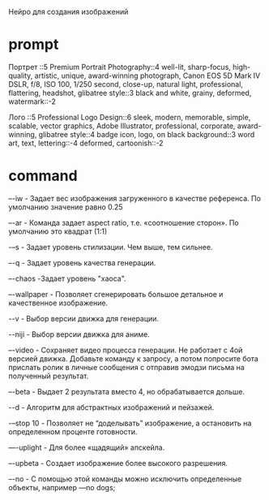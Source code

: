 Нейро для создания изображений

# prompt
Портрет
::5 Premium Portrait Photography::4 well-lit, sharp-focus, high-quality, artistic, unique, award-winning photograph, Canon EOS 5D Mark IV DSLR, f/8, ISO 100, 1/250 second, close-up, natural light, professional, flattering, headshot, glibatree style::3 black and white, grainy, deformed, watermark::-2

Лого
::5 Professional Logo Design::6 sleek, modern, memorable, simple, scalable, vector graphics, Adobe Illustrator, professional, corporate, award-winning, glibatree style::4 badge icon, logo, on black background::3 word art, text, lettering::-4 deformed, cartoonish::-2

# command
–-iw - Задает вес изображения загруженного в качестве референса. По умолчанию значение равно 0.25

–-ar - Команда задает aspect ratio, т.е. «соотношение сторон». По умолчанию это квадрат (1:1)

-–s - Задает уровень стилизации. Чем выше, тем сильнее.

–-q - Задает уровень качества генерации.

–-chaos -Задает уровень "хаоса".

–-wallpaper - Позволяет сгенерировать большое детальное и качественное изображение.

--v - Выбор версии движка для генерации.

--niji - Выбор версии движка для аниме.

–-video - Сохраняет видео процесса генерации. Не работает с 4ой версией движка. Добавьте команду к запросу, а потом попросите бота прислать ролик в личные сообщения с отправив эмодзи письма на полученный результат.

–-beta - Выдает 2 результата вместо 4, но обрабатывается дольше.

--d - Алгоритм для абстрактных изображений и пейзажей.

-–stop 10 - Позволяет не “доделывать” изображение, а остановить на определенном проценте готовности.

—-uplight - Для более «щадящий» апскейла.

–-upbeta - Создает изображение более высокого разрешения.

–-no - С помощью этой команды можно исключить определенные объекты, например —no dogs;